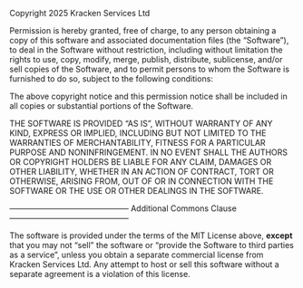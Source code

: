 

Copyright 2025 Kracken Services Ltd

Permission is hereby granted, free of charge, to any person obtaining a copy of this software and associated documentation files (the “Software”), to deal in the Software without restriction, including without limitation the rights to use, copy, modify, merge, publish, distribute, sublicense, and/or sell copies of the Software, and to permit persons to whom the Software is furnished to do so, subject to the following conditions:

The above copyright notice and this permission notice shall be included in all copies or substantial portions of the Software.

THE SOFTWARE IS PROVIDED “AS IS”, WITHOUT WARRANTY OF ANY KIND, EXPRESS OR IMPLIED, INCLUDING BUT NOT LIMITED TO THE WARRANTIES OF MERCHANTABILITY, FITNESS FOR A PARTICULAR PURPOSE AND NONINFRINGEMENT. IN NO EVENT SHALL THE AUTHORS OR COPYRIGHT HOLDERS BE LIABLE FOR ANY CLAIM, DAMAGES OR OTHER LIABILITY, WHETHER IN AN ACTION OF CONTRACT, TORT OR OTHERWISE, ARISING FROM, OUT OF OR IN CONNECTION WITH THE SOFTWARE OR THE USE OR OTHER DEALINGS IN THE SOFTWARE.

———————————————
Additional Commons Clause
———————————————

The software is provided under the terms of the MIT License above, **except** that
you may not “sell” the software or “provide the Software to third parties as a service”,
unless you obtain a separate commercial license from Kracken Services Ltd. Any attempt to host or
sell this software without a separate agreement is a violation of this license.